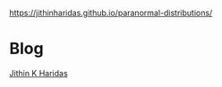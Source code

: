 
https://jithinharidas.github.io/paranormal-distributions/

# Blog


[Jithin K Haridas](https://jithinharidas.github.io)
